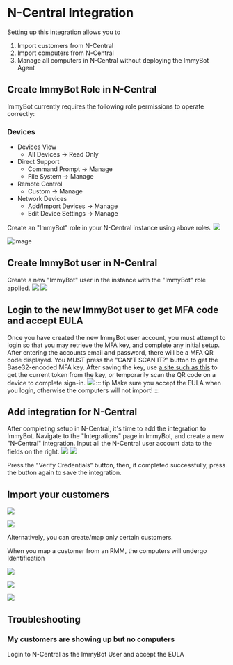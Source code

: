 # N-Central Integration

Setting up this integration allows you to
1. Import customers from N-Central
2. Import computers from N-Central
3. Manage all computers in N-Central without deploying the ImmyBot Agent

## Create ImmyBot Role in N-Central

ImmyBot currently requires the following role permissions to operate correctly:

### Devices
- Devices View
  - All Devices -> Read Only
- Direct Support
  - Command Prompt -> Manage
  - File System -> Manage
- Remote Control
  - Custom -> Manage
- Network Devices
  - Add/Import Devices -> Manage
  - Edit Device Settings -> Manage

Create an "ImmyBot" role in your N-Central instance using above roles.
![](./.vitepress/images/ncentraldocs/add_userrole_guide_1.png)

![image](https://user-images.githubusercontent.com/1424395/215892150-1f3e0f27-dfbd-4149-941c-f6790b5a02d5.png)

## Create ImmyBot user in N-Central

Create a new "ImmyBot" user in the instance with the "ImmyBot" role applied.
![](./.vitepress/images/ncentraldocs/add_user_guide_1.png)
![](./.vitepress/images/ncentraldocs/add_userrole_guide_2.png)

## Login to the new ImmyBot user to get MFA code and accept EULA

Once you have created the new ImmyBot user account, you must attempt to login
so that you may retrieve the MFA key, and complete any initial setup.
After entering the accounts email and password, there will be a MFA QR code displayed.
You MUST press the "CAN'T SCAN IT?" button to get the Base32-encoded MFA key.
After saving the key, use [a site such as this](https://totp.danhersam.com/?period=30&digits=6) to get the current token from the key, or temporarily scan the QR code on a device to complete sign-in.
![](./.vitepress/images/ncentraldocs/login_mfa_guide_1.png)
::: tip
Make sure you accept the EULA when you login, otherwise the computers will not import!
:::

## Add integration for N-Central

After completing setup in N-Central, it's time to add the integration to ImmyBot.
Navigate to the "Integrations" page in ImmyBot, and create a new "N-Central" integration.
Input all the N-Central user account data to the fields on the right.
![](./.vitepress/images/ncentraldocs/add_integration_guide_1.png)
![](./.vitepress/images/ncentraldocs/add_integration_guide_2.png)

Press the "Verify Credentials" button, then, if completed successfully, press the button again to save the integration.

## Import your customers

![](./.vitepress/images/2021-03-23-18-57-19.png)

![](./.vitepress/images/2021-03-23-19-01-36.png)

Alternatively, you can create/map only certain customers.

When you map a customer from an RMM, the computers will undergo Identification

![](./.vitepress/images/2021-03-23-19-03-33.png)

![](./.vitepress/images/2021-03-23-19-06-55.png)

![](./.vitepress/images/2021-03-23-19-08-30.png)

## Troubleshooting

### My customers are showing up but no computers
Login to N-Central as the ImmyBot User and accept the EULA
